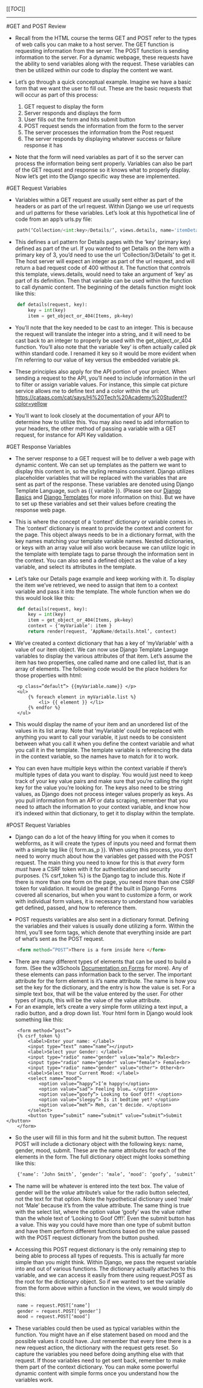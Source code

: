 [[_TOC_]]

---
#GET and POST Review

- Recall from the HTML course the terms GET and POST refer to the types of web calls you can make to a host server. The GET function is requesting information from the server. The POST function is sending information to the server. For a dynamic webpage, these requests have the ability to send variables along with the request. These variables can then be utilized within our code to display the content we want. 

- Let’s go through a quick conceptual example. Imagine we have a basic form that we want the user to fill out. These are the basic requests that will occur as part of this process:

  1) GET request to display the form
  2) Server responds and displays the form
  3) User fills out the form and hits submit button
  4) POST request sends the information from the form to the server
  5) The server processes the information from the Post request
  6) The server responds by displaying whatever success or failure response it has

- Note that the form will need variables as part of it so the server can process the information being sent properly. Variables can also be part of the GET request and response so it knows what to properly display. Now let’s get into the Django specific way these are implemented.


#GET Request Variables

- Variables within a GET request are usually sent either as part of the headers or as part of the url request. Within Django we use url requests and url patterns for these variables. Let’s look at this hypothetical line of code from an app’s urls.py file:

```python
    path(‘Collection/<int:key>/Details/’, views.details, name='itemDetails'),
```

- This defines a url pattern for Details pages with the ‘key’ (primary key) defined as part of the url. If you wanted to get Details on the item with a primary key of 3, you’d need to use the url ‘Collection/3/Details’ to get it. The host server will expect an integer as part of the url request, and will return a bad request code of 400 without it. The function that controls this template, views.details, would need to take an argument of ‘key’ as part of its definition. Then that variable can be used within the function to call dynamic content. The beginning of the details function might look like this:

```python
    def details(request, key):
        key = int(key)
        item = get_object_or_404(Items, pk=key)
```

- You’ll note that the key needed to be cast to an integer. This is because the request will translate the integer into a string, and it will need to be cast back to an integer to properly be used with the get_object_or_404 function. You’ll also note that the variable ‘key’ is often actually called pk within standard code. I renamed it key so it would be more evident when I’m referring to our value of key versus the embedded variable pk.

- These principles also apply for the API portion of your project. When sending a request to the API, you’ll need to include information in the url to filter or assign variable values. For instance, this simple cat picture service allows me to define text and a color within the url: https://cataas.com/cat/says/Hi%20Tech%20Academy%20Student!?color=yellow

- You’ll want to look closely at the documentation of your API to determine how to utilize this. You may also need to add information to your headers, the other method of passing a variable with a GET request, for instance for API Key validation. 

#GET Response Variables

- The server response to a GET request will be to deliver a web page with dynamic content. We can set up templates as the pattern we want to display this content in, so the styling remains consistent. Django utilizes placeholder variables that will be replaced with the variables that are sent as part of the response. These variables are denoted using Django Template Language, such as {{ variable }}. (Please see our [Django Basics](/Django-Basics) and [Django Templates](/Django-Basics/Django-Templates) for more information on this). But we have to set up these variables and set their values before creating the response web page.

- This is where the concept of a ‘context’ dictionary or variable comes in. The ‘context’ dictionary is meant to provide the context and content for the page. This object always needs to be in a dictionary format, with the key names matching your template variable names. Nested dictionaries, or keys with an array value will also work because we can utilize logic in the template with template tags to parse through the information sent in the context. You can also send a defined object as the value of a key variable, and select its attributes in the template.

- Let’s take our Details page example and keep working with it. To display the item we’ve retrieved, we need to assign that item to a context variable and pass it into the template. The whole function when we do this would look like this:

    
```python
    def details(request, key):
        key = int(key)
        item = get_object_or_404(Items, pk=key)
        context = {‘myVariable’: item }
        return render(request, ‘AppName/details.html’, context)
```

- We’ve created a context dictionary that has a key of ‘myVariable’ with a value of our item object. We can now use Django Template Language variables to display the various attributes of that item. Let’s assume the item has two properties, one called name and one called list, that is an array of elements. The following code would be the place holders for those properties with html:

```django
    <p class=”default”> {{myVariable.name}} </p>
    <ul>
        {% foreach element in myVariable.list %}
            <li> {{ element }} </li>
        {% endfor %}
    </ul>
```

- This would display the name of your item and an unordered list of the values in its list array. Note that ‘myVariable’ could be replaced with anything you want to call your variable, it just needs to be consistent between what you call it when you define the context variable and what you call it in the template. The template variable is referencing the data in the context variable, so the names have to match for it to work. 

- You can even have multiple keys within the context variable if there’s multiple types of data you want to display. You would just need to keep track of your key value pairs and make sure that you’re calling the right key for the value you’re looking for. The keys also need to be string values, as Django does not process integer values properly as keys. As you pull information from an API or data scraping, remember that you need to attach the information to your context variable, and know how it’s indexed within that dictionary, to get it to display within the template.

#POST Request Variables
- Django can do a lot of the heavy lifting for you when it comes to webforms, as it will create the types of inputs you need and format them with a simple tag like {{ form.as_p }}. When using this process, you don’t need to worry much about how the variables get passed with the POST request. The main thing you need to know for this is that _every_ form _must_ have a CSRF token with it for authentication and security purposes. {% csrf_token %} is the Django tag to include this. Note if there is more than one form on the page, you need more than one CSRF token for validation. It would be great if the built in Django Forms covered all scenarios, but when you want to customize a form, or work with individual form values, it is necessary to understand how variables get defined, passed, and how to reference them.

- POST requests variables are also sent in a dictionary format. Defining the variables and their values is usually done utilizing a form. Within the html, you’ll see form tags, which denote that everything inside are part of what’s sent as the POST request.

```html
    <form method=”POST”>There is a form inside here </form>
```

- There are many different types of elements that can be used to build a form. (See the w3Schools [Documentation on Forms](https://www.w3schools.com/html/html_forms.asp) for more). Any of these elements can pass information back to the server. The important attribute for the form element is it’s name attribute. The name is how you set the key for the dictionary, and the entry is how the value is set. For a simple text box, that will be the value entered by the user. For other types of inputs, this will be the value of the value attribute.
- For an example, let’s create a very simple form utilizing a text input, a radio button, and a drop down list. Your html form in Django would look something like this:

```django
    <form method=”post”>
    {% csrf_token %}
        <label>Enter your name: </label>
        <input type=”text” name=”name”></input>
        <label>Select your Gender: </label>
        <input type="radio" name="gender" value="male"> Male<br>
        <input type="radio" name="gender" value="female"> Female<br>
        <input type="radio" name="gender" value="other"> Other<br>
        <label>Select Your Current Mood: </label>
        <select name=”mood”>
            <option value=”happy”>I’m happy!</option>
            <option value=”sad”> Feeling blue… </option>
            <option value=”goofy”> Looking to Goof Off! </option>
            <option value=”sleepy”> Is it bedtime yet? </option>
            <option value=”meh”> Meh, can’t decide. </option>
        </select>
        <button type=”submit” name=”submit” value=”submit”>Submit </button>
    </form>
```
    
- So the user will fill in this form and hit the submit button. The request POST will include a dictionary object with the following keys: name, gender, mood, submit. These are the name attributes for each of the elements in the form. The full dictionary object might looks something like this: 
    
    
```python
    {‘name’: ‘John Smith’, ‘gender’: ‘male’, ‘mood’: ‘goofy’, ‘submit’: ‘submit’}
```

- The name will be whatever is entered into the text box. The value of gender will be the _value_ attribute’s value for the radio button selected, not the text for that option. Note the hypothetical dictionary used ‘male’ not ‘Male’ because it’s from the value attribute. The same thing is true with the select list, where the option value ‘goofy’ was the value rather than the whole text of ‘Looking to Goof Off!’. Even the submit button has a value. This way you could have more than one type of submit button and have them perform different functions based on the value passed with the POST request dictionary from the button pushed. 

- Accessing this POST request dictionary is the only remaining step to being able to process all types of requests. This is actually far more simple than you might think. Within Django, we pass the request variable into and out of various functions. The dictionary actually attaches to this variable, and we can access it easily from there using request.POST as the root for the dictionary object. So if we wanted to set the variable from the form above within a function in the views, we would simply do this:

    
```python
    name = request.POST[‘name’]
    gender = request.POST[‘gender’]
    mood = request.POST[‘mood’]
```

- These variables could then be used as typical variables within the function. You might have an if else statement based on mood and the possible values it could have. Just remember that every time there is a new request action, the dictionary with the request gets reset. So capture the variables you need before doing anything else with that request. If those variables need to get sent back, remember to make them part of the context dictionary. You can make some powerful dynamic content with simple forms once you understand how the variables work.

